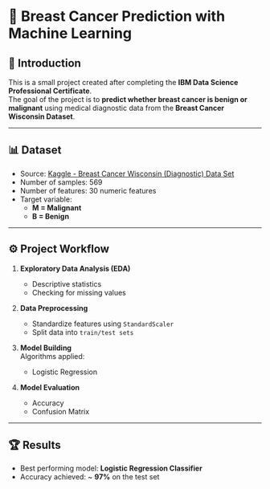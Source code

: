 # 🧬 Breast Cancer Prediction with Machine Learning

## 📌 Introduction
This is a small project created after completing the **IBM Data Science Professional Certificate**.  
The goal of the project is to **predict whether breast cancer is benign or malignant** using medical diagnostic data from the **Breast Cancer Wisconsin Dataset**.

---

## 📊 Dataset
- Source: [Kaggle - Breast Cancer Wisconsin (Diagnostic) Data Set](https://www.kaggle.com/datasets/uciml/breast-cancer-wisconsin-data/data)  
- Number of samples: 569  
- Number of features: 30 numeric features  
- Target variable:  
  - **M = Malignant**  
  - **B = Benign**  

---

## ⚙️ Project Workflow
1. **Exploratory Data Analysis (EDA)**  
   - Descriptive statistics  
   - Checking for missing values    

2. **Data Preprocessing**  
   - Standardize features using `StandardScaler`  
   - Split data into `train/test sets`  

3. **Model Building**  
   Algorithms applied:  
   - Logistic Regression  

4. **Model Evaluation**  
   - Accuracy
   - Confusion Matrix  

---

## 🏆 Results
- Best performing model: **Logistic Regression Classifier**  
- Accuracy achieved: ~ **97%** on the test set  
